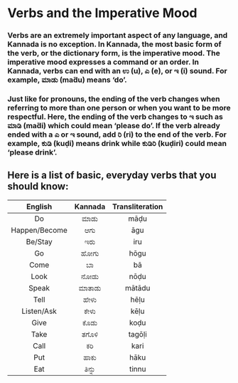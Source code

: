 # Verbs and the Imperative Mood

### Verbs are an extremely important aspect of any language, and Kannada is no exception. In Kannada, the most basic form of the verb, or the dictionary form, is the imperative mood. The imperative mood expresses a command or an order. In Kannada, verbs can end with an ಉ (u), ಎ (e), or ಇ (i) sound. For example, ಮಾಡು (mа̄du) means ‘do’.

### Just like for pronouns, the ending of the verb changes when referring to more than one person or when you want to be more respectful. Here, the ending of the verb changes to ಇ such as ಮಾಡಿ (mа̄di) which could mean ‘please do’. If the verb already ended with a ಎ or ಇ sound, add ರಿ (ri) to the end of the verb. For example, ಕುಡಿ (kuḍi) means drink while ಕುಡಿರಿ (kuḍiri) could mean ‘please drink’.

## Here is a list of basic, everyday verbs that you should know:

|    English    | Kannada | Transliteration |
|:-------------:|:-------:|:---------------:|
|      Do       |  ಮಾಡು   |      māḍu       |
| Happen/Become |   ಆಗು   |       āgu       |
|    Be/Stay    |   ಇರು   |       iru       |
|      Go       |  ಹೋಗು   |      hōgu       |
|     Come      |   ಬಾ    |       bā        |
|     Look      |  ನೋಡು   |      nōḍu       |
|     Speak     | ಮಾತಾಡು  |     mātādu      |
|     Tell      |  ಹೇಳು   |      hēḷu       |
|  Listen/Ask   |  ಕೇಳು   |      kēḷu       |
|     Give      |  ಕೊಡು   |      koḍu       |
|     Take      |  ತಗೊಳಿ  |     tagōḷi      |
|     Call      |   ಕರಿ   |      kari       |
|      Put      |  ಹಾಕು   |      hāku       |
|      Eat      | ತಿನ್ನು  |      tinnu      |
